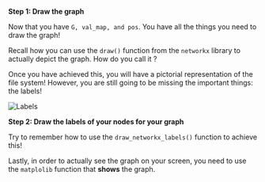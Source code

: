 <!--title={Displaying the graph}-->

<!--badges={Python:11,Algorithms:15}-->

<!--concepts={directedGraphs, introToGraphs, useOfGraphs}-->
**Step 1: Draw the graph**

Now that you have `G, val_map, and pos`. You have all the things you need to draw the graph!

Recall how you can use the `draw()` function from the `networkx` library to actually depict the graph. How do you call it ? 

Once you have achieved this, you will have a pictorial representation of the file system! However, you are still going to be missing the important things: the labels!

![Labels](https://images.pexels.com/photos/1111319/pexels-photo-1111319.jpeg?auto=compress&cs=tinysrgb&dpr=2&h=400&w=200)

**Step 2: Draw the labels of your nodes for your graph**

Try to remember how to use the `draw_networkx_labels()` function to achieve this! 

Lastly, in order to actually see the graph on your screen, you need to use the `matplolib` function that **shows** the graph.

